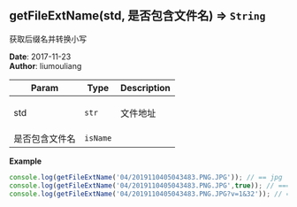 ## getFileExtName(std, 是否包含文件名) ⇒ <code>String</code>
<p>获取后缀名并转换小写</p>

**Date**: 2017-11-23  
**Author**: liumouliang  

| Param | Type | Description |
| --- | --- | --- |
| std | <code>str</code> | <p>文件地址</p> |
| 是否包含文件名 | <code>isName</code> |  |

**Example**  
```javascript
console.log(getFileExtName('04/2019110405043483.PNG.JPG')); // == jpg
console.log(getFileExtName('04/2019110405043483.PNG.JPG',true)); // === 2019110405043483.png.jpg
console.log(getFileExtName('04/2019110405043483.PNG.JPG?v=1&32')); // == jpg
```
